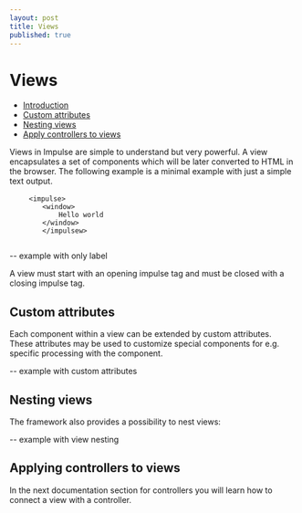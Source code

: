 ```yaml
---
layout: post
title: Views
published: true
---
```


# Views

- [Introduction](#introduction)
- [Custom attributes](#custom-attributes)
- [Nesting views](#nesting-views)
- [Apply controllers to views](#apply-controllers)

<a name="introduction"></a>

Views in Impulse are simple to understand but very powerful. A view encapsulates a set of components which will be later converted to HTML in the browser. The following example is a minimal example with just a simple text output.

<pre class="line-numbers language-markup">
	<code class="language-markup">&lt;impulse&gt;
    	&lt;window&gt;
        	Hello world
        &lt;/window&gt;
        &lt;/impulsew&gt;
	</code>
</pre>

-- example with only label

A view must start with an opening impulse tag and must be closed with a closing impulse tag.

<a name="custom-attributes"></a>
## Custom attributes
Each component within a view can be extended by custom attributes. These attributes may be used to customize special components for e.g. specific processing with the component.

-- example with custom attributes

<a name="nesting-views"></a>
## Nesting views

The framework also provides a possibility to nest views:

-- example with view nesting

<a name="apply-controllers"></a>
## Applying controllers to views
In the next documentation section for controllers you will learn how to connect a view with a controller.
